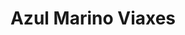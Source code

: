---
title: "Azul Marino Viaxes"
url: /santiago-de-compostela/azul-marino-viaxes/
shop: Reisebüro
---